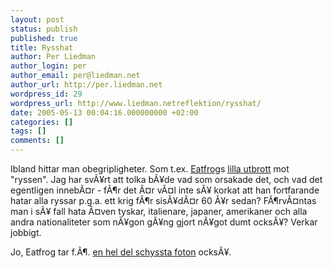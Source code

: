 ```yaml
---
layout: post
status: publish
published: true
title: Rysshat
author: Per Liedman
author_login: per
author_email: per@liedman.net
author_url: http://per.liedman.net
wordpress_id: 29
wordpress_url: http://www.liedman.netreflektion/rysshat/
date: 2005-05-13 00:04:16.000000000 +02:00
categories: []
tags: []
comments: []
---
```

Ibland hittar man obegripligheter. Som t.ex. <a href="http://eatfrog.blogspot.com/">Eatfrog</a>s <a href="http://eatfrog.blogspot.com/2005/05/hur-r-det-mjligt.html">lilla utbrott</a> mot "ryssen". Jag har svÃ¥rt att tolka bÃ¥de vad som orsakade det, och vad det egentligen innebÃ¤r - fÃ¶r det Ã¤r vÃ¤l inte sÃ¥ korkat att han fortfarande hatar alla ryssar p.g.a. ett krig fÃ¶r sisÃ¥dÃ¤r 60 Ã¥r sedan? FÃ¶rvÃ¤ntas man i sÃ¥ fall hata Ã¤ven tyskar, italienare, japaner, amerikaner och alla andra nationaliteter som nÃ¥gon gÃ¥ng gjort nÃ¥got dumt ocksÃ¥? Verkar jobbigt.

Jo, Eatfrog tar f.Ã¶. <a href="http://www.fotosidan.se/gallery/listpic.htm?type=st&authorID=31098">en hel del schyssta foton</a> ocksÃ¥.
